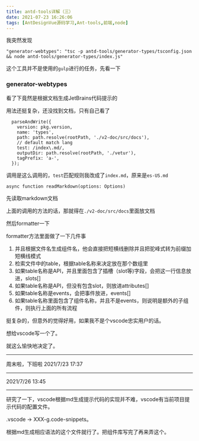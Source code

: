 ```yaml
---
title: antd-tools详解（三）
date: 2021-07-23 16:26:06
tags: [AntDesignVue源码学习,Ant-tools,前端,node]
---
```


我突然发现

`"generator-webtypes": "tsc -p antd-tools/generator-types/tsconfig.json && node antd-tools/generator-types/index.js"`

这个工具并不是使用的`gulp`进行的任务，先看一下

### generator-webtypes 

看了下竟然是根据文档生成JetBrains代码提示的

用法还挺复杂，还没找到文档，只有自己看了

```
  parseAndWrite({
    version: pkg.version,
    name: 'types',
    path: path.resolve(rootPath, './v2-doc/src/docs'),
    // default match lang
    test: /index\.md/,
    outputDir: path.resolve(rootPath, './vetur'), 
    tagPrefix: 'a-',
  });
```

调用是这么调用的，`test`匹配规则我改成了`index.md`，原来是`es-US.md`

`async function readMarkdown(options: Options)`

先读取markdown文档

上面的调用的方法的话，那就得在`./v2-doc/src/docs`里面放文档

然后formatter一下

formatter方法里面做了一下几件事

1. 并且根据文件名生成组件名，他会直接把短横线删除并且把驼峰式转为前缀加短横线模式
2. 检索文件中的table，根据table名称来决定放在那个数组里
3. 如果table名称是API，并且里面包含了插槽（slot等)字段，会把这一行信息放进，slots[]
4. 如果table名称是API，但没有包含slot，则放进attributes[]
5. 如果table名称是events，会把事件放进，events[]
6. 如果table名称里面包含了组件名称，并且不是events，则说明是额外的子组件，则执行上面的所有流程

挺复杂的，但意外的觉得好用，如果我不是个vscode忠实用户的话。



想给vscode写一个了。

就这么愉快地决定了。



---

周末啦，下班啦 2021/7/23 17:37

---

2021/7/26 13:45

---

研究了一下，vscode根据md生成提示代码的实现并不难，vscode有当前项目提示代码的配置文件。

.vscode -> XXX-g.code-snippets。

根据md生成相应语法的这个文件就行了。把组件库写完了再来弄这个。
